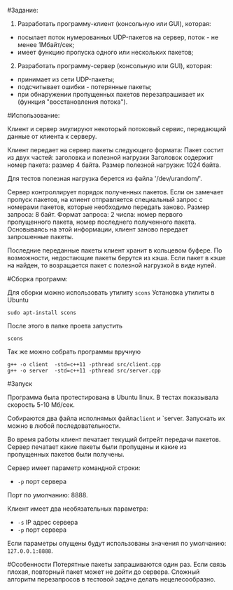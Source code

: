 #Задание:

1. Разработать программу-клиент (консольную или GUI), которая:
- посылает поток нумерованных UDP-пакетов на сервер, поток - не менее 1Мбайт/сек;
- имеет функцию пропуска одного или нескольких пакетов;

2. Разработать программу-сервер (консольную или GUI), которая:
- принимает из сети UDP-пакеты;
- подсчитывает ошибки - потерянные пакеты;
- при обнаружении пропущенных пакетов перезапрашивает их (функция "восстановления потока").


#Использование:

Клиент и сервер эмулируют некоторый потоковый сервис, передающий данные от клиента к серверу.

Клиент передает на сервер пакеты следующего формата:
Пакет состит из двух частей: заголовка и полезной нагрузки
Заголовок содержит номер пакета: размер 4 байта. 
Размер полезной нагрузки: 1024 байта.

Для тестов полезная нагрузка берется из файла '/dev/urandom/'.

Сервер контроллирует порядок полученных пакетов.
Если он замечает пропуск пакетов, на клиент
отправляется специальный запрос с номерами пакетов, которые
необходимо передать заново.
Размер запроса: 8 байт.
Формат запроса:
2 числа: номер первого пропущенного пакета, номер последнего полученного пакета.
Основываясь на этой информации, клиент заново передает запрошенные пакеты.

Последние переданные пакеты клиент хранит в кольцевом буфере. 
По возможности, недостающие пакеты берутся из кэша. Если пакет в кэше на найден,
то возращается пакет с полезной нагрузкой в виде нулей.


#Сборка программ:

Для сборки можно использовать утилиту `scons`
Установка утилиты в Ubuntu
```
sudo apt-install scons
```
После этого в папке проета запустить
```
scons
```

Так же можно собрать программы вручную
```
g++ -o client  -std=c++11 -pthread src/client.cpp
g++ -o server  -std=c++11 -pthread src/server.cpp
```

#Запуск

Программа была протестирована в Ubuntu linux.
В тестах показывала скорость 5-10 Мб/сек.

Собираются два файла исполнямых файла`client` и `server.
Запускать их можно в любой последовательности.

Во время работы клиент печатает текущий битрейт передачи пакетов.
Сервер печатает какие пакеты были пропущены и какие из пропущенных пакетов были получены.

Сервер имеет параметр командной строки:
- `-p` порт сервера

Порт по умолчанию: 8888.

Клиент имеет два необязательных параметра:

- `-s` IP адрес сервера
- `-p` порт сервера

Если параметры опущены будут использованы значения по умолчанию: `127.0.0.1:8888`.

#Особенности
Потерятные пакеты запрашиваются один раз.
Если связь плохая, повторный пакет может не дойти до сервера.
Сложный алгоритм перезапросов в тестовой задаче делать нецелесообразно.

